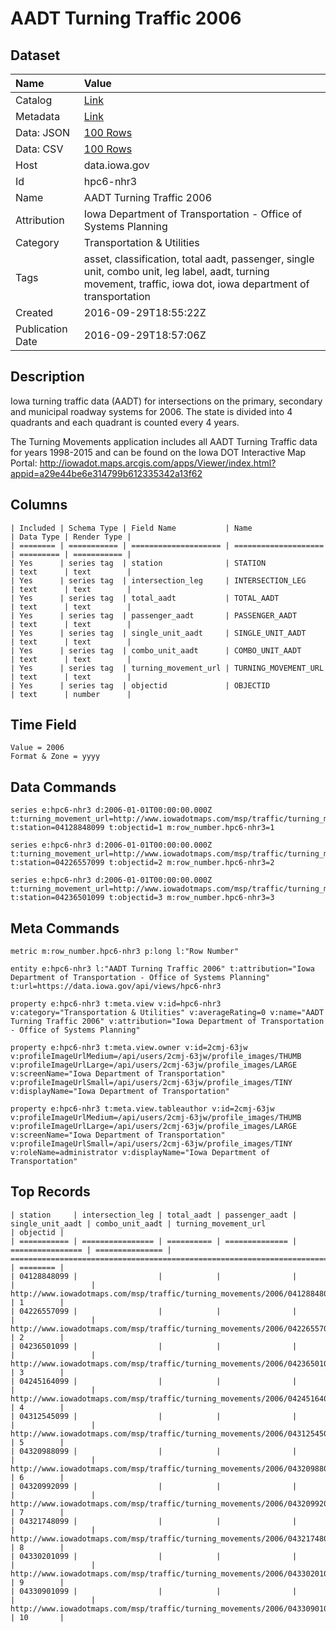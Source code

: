 # AADT Turning Traffic 2006

## Dataset

| Name | Value |
| :--- | :---- |
| Catalog | [Link](https://catalog.data.gov/dataset/aadt-turning-traffic-2006) |
| Metadata | [Link](https://data.iowa.gov/api/views/hpc6-nhr3) |
| Data: JSON | [100 Rows](https://data.iowa.gov/api/views/hpc6-nhr3/rows.json?max_rows=100) |
| Data: CSV | [100 Rows](https://data.iowa.gov/api/views/hpc6-nhr3/rows.csv?max_rows=100) |
| Host | data.iowa.gov |
| Id | hpc6-nhr3 |
| Name | AADT Turning Traffic 2006 |
| Attribution | Iowa Department of Transportation - Office of Systems Planning |
| Category | Transportation & Utilities |
| Tags | asset, classification, total aadt, passenger, single unit, combo unit, leg label, aadt, turning movement, traffic, iowa dot, iowa department of transportation |
| Created | 2016-09-29T18:55:22Z |
| Publication Date | 2016-09-29T18:57:06Z |

## Description

Iowa turning traffic data (AADT) for intersections on the primary, secondary and municipal roadway systems for 2006. The state is divided into 4 quadrants and each quadrant is counted every 4 years.

The Turning Movements application includes all AADT Turning Traffic data for years 1998-2015 and can be found on the Iowa DOT Interactive Map Portal: http://iowadot.maps.arcgis.com/apps/Viewer/index.html?appid=a29e44be6e314799b612335342a13f62

## Columns

```ls
| Included | Schema Type | Field Name           | Name                 | Data Type | Render Type |
| ======== | =========== | ==================== | ==================== | ========= | =========== |
| Yes      | series tag  | station              | STATION              | text      | text        |
| Yes      | series tag  | intersection_leg     | INTERSECTION_LEG     | text      | text        |
| Yes      | series tag  | total_aadt           | TOTAL_AADT           | text      | text        |
| Yes      | series tag  | passenger_aadt       | PASSENGER_AADT       | text      | text        |
| Yes      | series tag  | single_unit_aadt     | SINGLE_UNIT_AADT     | text      | text        |
| Yes      | series tag  | combo_unit_aadt      | COMBO_UNIT_AADT      | text      | text        |
| Yes      | series tag  | turning_movement_url | TURNING_MOVEMENT_URL | text      | text        |
| Yes      | series tag  | objectid             | OBJECTID             | text      | number      |
```

## Time Field

```ls
Value = 2006
Format & Zone = yyyy
```

## Data Commands

```ls
series e:hpc6-nhr3 d:2006-01-01T00:00:00.000Z t:turning_movement_url=http://www.iowadotmaps.com/msp/traffic/turning_movements/2006/04128848099.pdf t:station=04128848099 t:objectid=1 m:row_number.hpc6-nhr3=1

series e:hpc6-nhr3 d:2006-01-01T00:00:00.000Z t:turning_movement_url=http://www.iowadotmaps.com/msp/traffic/turning_movements/2006/04226557099.pdf t:station=04226557099 t:objectid=2 m:row_number.hpc6-nhr3=2

series e:hpc6-nhr3 d:2006-01-01T00:00:00.000Z t:turning_movement_url=http://www.iowadotmaps.com/msp/traffic/turning_movements/2006/04236501099.pdf t:station=04236501099 t:objectid=3 m:row_number.hpc6-nhr3=3
```

## Meta Commands

```ls
metric m:row_number.hpc6-nhr3 p:long l:"Row Number"

entity e:hpc6-nhr3 l:"AADT Turning Traffic 2006" t:attribution="Iowa Department of Transportation - Office of Systems Planning" t:url=https://data.iowa.gov/api/views/hpc6-nhr3

property e:hpc6-nhr3 t:meta.view v:id=hpc6-nhr3 v:category="Transportation & Utilities" v:averageRating=0 v:name="AADT Turning Traffic 2006" v:attribution="Iowa Department of Transportation - Office of Systems Planning"

property e:hpc6-nhr3 t:meta.view.owner v:id=2cmj-63jw v:profileImageUrlMedium=/api/users/2cmj-63jw/profile_images/THUMB v:profileImageUrlLarge=/api/users/2cmj-63jw/profile_images/LARGE v:screenName="Iowa Department of Transportation" v:profileImageUrlSmall=/api/users/2cmj-63jw/profile_images/TINY v:displayName="Iowa Department of Transportation"

property e:hpc6-nhr3 t:meta.view.tableauthor v:id=2cmj-63jw v:profileImageUrlMedium=/api/users/2cmj-63jw/profile_images/THUMB v:profileImageUrlLarge=/api/users/2cmj-63jw/profile_images/LARGE v:screenName="Iowa Department of Transportation" v:profileImageUrlSmall=/api/users/2cmj-63jw/profile_images/TINY v:roleName=administrator v:displayName="Iowa Department of Transportation"
```

## Top Records

```ls
| station     | intersection_leg | total_aadt | passenger_aadt | single_unit_aadt | combo_unit_aadt | turning_movement_url                                                          | objectid | 
| =========== | ================ | ========== | ============== | ================ | =============== | ============================================================================= | ======== | 
| 04128848099 |                  |            |                |                  |                 | http://www.iowadotmaps.com/msp/traffic/turning_movements/2006/04128848099.pdf | 1        | 
| 04226557099 |                  |            |                |                  |                 | http://www.iowadotmaps.com/msp/traffic/turning_movements/2006/04226557099.pdf | 2        | 
| 04236501099 |                  |            |                |                  |                 | http://www.iowadotmaps.com/msp/traffic/turning_movements/2006/04236501099.pdf | 3        | 
| 04245164099 |                  |            |                |                  |                 | http://www.iowadotmaps.com/msp/traffic/turning_movements/2006/04245164099.pdf | 4        | 
| 04312545099 |                  |            |                |                  |                 | http://www.iowadotmaps.com/msp/traffic/turning_movements/2006/04312545099.pdf | 5        | 
| 04320988099 |                  |            |                |                  |                 | http://www.iowadotmaps.com/msp/traffic/turning_movements/2006/04320988099.pdf | 6        | 
| 04320992099 |                  |            |                |                  |                 | http://www.iowadotmaps.com/msp/traffic/turning_movements/2006/04320992099.pdf | 7        | 
| 04321748099 |                  |            |                |                  |                 | http://www.iowadotmaps.com/msp/traffic/turning_movements/2006/04321748099.pdf | 8        | 
| 04330201099 |                  |            |                |                  |                 | http://www.iowadotmaps.com/msp/traffic/turning_movements/2006/04330201099.pdf | 9        | 
| 04330901099 |                  |            |                |                  |                 | http://www.iowadotmaps.com/msp/traffic/turning_movements/2006/04330901099.pdf | 10       | 
```